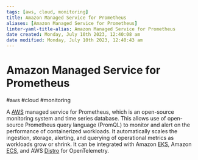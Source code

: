 ```yaml
---
tags: [aws, cloud, monitoring]
title: Amazon Managed Service for Prometheus
aliases: [Amazon Managed Service for Prometheus]
linter-yaml-title-alias: Amazon Managed Service for Prometheus
date created: Monday, July 10th 2023, 12:40:08 am
date modified: Monday, July 10th 2023, 12:40:43 am
---
```

# Amazon Managed Service for Prometheus
#aws #cloud #monitoring 

A [AWS](Cloud%20Computing/AWS/AWS.md) managed service for Prometheus, which is an open-source monitoring system and time series database. This allows use of  open-source Prometheus query language (PromQL) to monitor and alert on the performance of containerized workloads. It automatically scales the ingestion, storage, alerting, and querying of operational metrics as workloads grow or shrink. It can be integrated with Amazon [EKS](Cloud%20Computing/AWS/Compute/EKS.md), Amazon [ECS](Cloud%20Computing/AWS/Compute/ECS.md), and AWS [Distro](Distro) for OpenTelemetry.